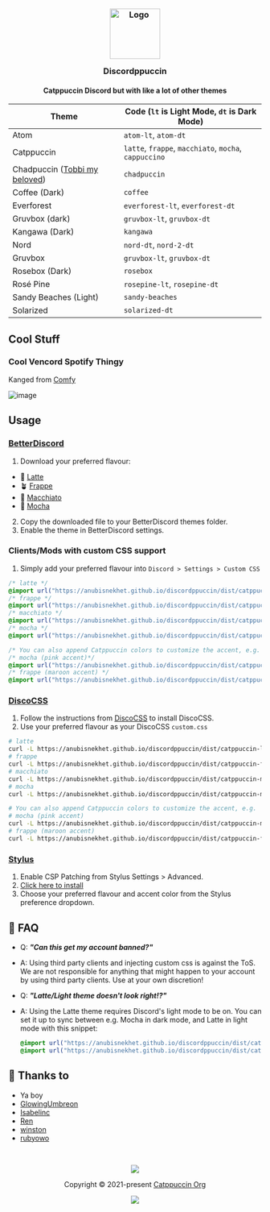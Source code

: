 <h3 align="center">
	<img src="https://raw.githubusercontent.com/catppuccin/catppuccin/main/assets/logos/exports/1544x1544_circle.png" width="100" alt="Logo"/><br/>
	<img src="https://raw.githubusercontent.com/catppuccin/catppuccin/main/assets/misc/transparent.png" height="30" width="0px"/>
	Discordppuccin
	<img src="https://raw.githubusercontent.com/catppuccin/catppuccin/main/assets/misc/transparent.png" height="30" width="0px"/>
</h3>
<h4 align="center">
Catppuccin Discord but with like a lot of other themes
</h4>


| Theme | Code (`lt` is Light Mode, `dt` is Dark Mode) |
| ----- | ----- |
| Atom | `atom-lt`, `atom-dt` |
| Catppuccin | `latte`, `frappe`, `macchiato`, `mocha`, `cappuccino` |
| Chadpuccin ([Tobbi my beloved](https://github.com/justtobbi)) | `chadpuccin` |
| Coffee (Dark) | `coffee` |
| Everforest | `everforest-lt`, `everforest-dt` |
| Gruvbox (dark) | `gruvbox-lt`, `gruvbox-dt` |
| Kangawa (Dark) | `kangawa` |
| Nord | `nord-dt`, `nord-2-dt` |
| Gruvbox | `gruvbox-lt`, `gruvbox-dt` |
| Rosebox (Dark) | `rosebox` |
| Rosé Pine | `rosepine-lt`, `rosepine-dt` |
| Sandy Beaches (Light) | `sandy-beaches` |
| Solarized | `solarized-dt` |

## Cool Stuff

### Cool Vencord Spotify Thingy
Kanged from [Comfy](https://github.com/Comfy-Themes/Discord)

![image](https://user-images.githubusercontent.com/102488279/230763533-a9e1b81f-71e7-48e7-950b-d997ebf04183.png)


## Usage

### [BetterDiscord](https://betterdiscord.app)

1. Download your preferred flavour:

- 🌻 [Latte](./themes/latte.theme.css?raw=1)
- 🪴 [Frappe](./themes/frappe.theme.css?raw=1)
- 🌺 [Macchiato](./themes/macchiato.theme.css?raw=1)
- 🌿 [Mocha](./themes/mocha.theme.css?raw=1)

2. Copy the downloaded file to your BetterDiscord themes folder.
3. Enable the theme in BetterDiscord settings.

### Clients/Mods with custom CSS support

1. Simply add your preferred flavour into `Discord > Settings > Custom CSS`

```css
/* latte */
@import url("https://anubisnekhet.github.io/discordppuccin/dist/catppuccin-latte.theme.css");
/* frappe */
@import url("https://anubisnekhet.github.io/discordppuccin/dist/catppuccin-frappe.theme.css");
/* macchiato */
@import url("https://anubisnekhet.github.io/discordppuccin/dist/catppuccin-macchiato.theme.css");
/* mocha */
@import url("https://anubisnekhet.github.io/discordppuccin/dist/catppuccin-mocha.theme.css");

/* You can also append Catppuccin colors to customize the accent, e.g. */
/* mocha (pink accent)*/
@import url("https://anubisnekhet.github.io/discordppuccin/dist/catppuccin-mocha-pink.theme.css");
/* frappe (maroon accent) */
@import url("https://anubisnekhet.github.io/discordppuccin/dist/catppuccin-frappe-maroon.theme.css");
```

### [DiscoCSS](https://github.com/mlvzk/discocss)

1. Follow the instructions from [DiscoCSS](https://github.com/mlvzk/discocss#installation) to install DiscoCSS.
2. Use your preferred flavour as your DiscoCSS `custom.css`

```bash
# latte
curl -L https://anubisnekhet.github.io/discordppuccin/dist/catppuccin-latte.theme.css > ~/.config/discocss/custom.css
# frappe
curl -L https://anubisnekhet.github.io/discordppuccin/dist/catppuccin-frappe.theme.css > ~/.config/discocss/custom.css
# macchiato
curl -L https://anubisnekhet.github.io/discordppuccin/dist/catppuccin-macchiato.theme.css > ~/.config/discocss/custom.css
# mocha
curl -L https://anubisnekhet.github.io/discordppuccin/dist/catppuccin-mocha.theme.css > ~/.config/discocss/custom.css

# You can also append Catppuccin colors to customize the accent, e.g.
# mocha (pink accent)
curl -L https://anubisnekhet.github.io/discordppuccin/dist/catppuccin-mocha-pink.theme.css > ~/.config/discocss/custom.css
# frappe (maroon accent)
curl -L https://anubisnekhet.github.io/discordppuccin/dist/catppuccin-frappe-maroon.theme.css > ~/.config/discocss/custom.css
```

### [Stylus](https://github.com/openstyles/stylus)

1. Enable CSP Patching from Stylus Settings > Advanced.
2. [Click here to install](https://github.com/anubisnekhet/discordppuccin/raw/main/discord.user.css)
3. Choose your preferred flavour and accent color from the Stylus preference dropdown.

## 🙋 FAQ

- Q: **_"Can this get my account banned?"_**
- A: Using third party clients and injecting custom css is against the ToS. We are not responsible for anything that might happen to your account by using third party clients. Use at your own discretion!
- Q: **_"Latte/Light theme doesn't look right!?"_**
- A: Using the Latte theme requires Discord's light mode to be on. You can set it up to sync between e.g. Mocha in dark mode, and Latte in light mode with this snippet:

  ```css
  @import url("https://anubisnekhet.github.io/discordppuccin/dist/catppuccin-mocha.theme.css") (prefers-color-scheme: dark);
  @import url("https://anubisnekhet.github.io/discordppuccin/dist/catppuccin-latte.theme.css") (prefers-color-scheme: light);
  ```

## 💝 Thanks to

- Ya boy
- [GlowingUmbreon](https://github.com/glowingumbreon)
- [Isabelinc](https://github.com/Isabelincorp)
- [Ren](https://github.com/watatomo)
- [winston](https://github.com/nekowinston)
- [rubyowo](https://github.com/rubyowo)

&nbsp;

<p align="center"><img src="https://raw.githubusercontent.com/catppuccin/catppuccin/main/assets/footers/gray0_ctp_on_line.svg?sanitize=true" /></p>
<p align="center">Copyright &copy; 2021-present <a href="https://github.com/catppuccin" target="_blank">Catppuccin Org</a>
<p align="center"><a href="https://github.com/catppuccin/catppuccin/blob/main/LICENSE"><img src="https://img.shields.io/static/v1.svg?style=for-the-badge&label=License&message=MIT&colorA=363a4f&colorB=b7bdf8"/></a></p>

